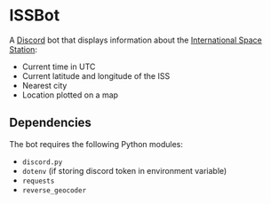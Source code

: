 # ISSBot
A [Discord](https://discord.com/) bot that displays information about the
[International Space
Station](https://www.nasa.gov/mission_pages/station/main/index.html):
* Current time in UTC
* Current latitude and longitude of the ISS
* Nearest city
* Location plotted on a map

## Dependencies
The bot requires the following Python modules:
* `discord.py`
* `dotenv` (if storing discord token in environment variable)
* `requests`
* `reverse_geocoder`
